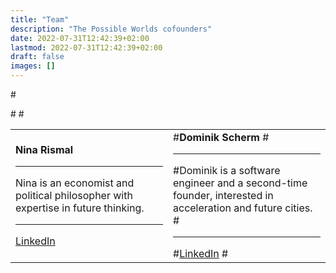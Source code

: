```yaml
---
title: "Team"
description: "The Possible Worlds cofounders"
date: 2022-07-31T12:42:39+02:00
lastmod: 2022-07-31T12:42:39+02:00
draft: false
images: []
---
```


<table>
<tr>
<td width='50%'>
<b>Nina Rismal</b>
<hr>
Nina is an economist and political philosopher with expertise in future thinking.
<hr>
<a href='https://www.linkedin.com/in/ninarismal/'>LinkedIn</a>
</td> 

#<td width='50%'>
#<b>Dominik Scherm</b>
#<hr>
#Dominik is a software engineer and a second-time founder, interested in acceleration and future cities.
#<hr>
#<a href='https://www.linkedin.com/in/dominik-thomas-scherm/'>LinkedIn</a>
#</td>
#</tr>
#</table> 
